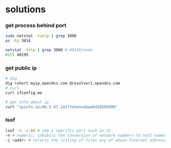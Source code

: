 # solutions

### get process behind port

```sh
sudo netstat -tunlp | grep 3000
ps -Fp 3814

netstat -tnlp | grep 3000 # 40195/node
kill 40195
```

### get public ip

```sh
# dig
dig +short myip.opendns.com @resolver1.opendns.com
# curl
curl ifconfig.me
```

```sh
# get info about ip
curl "ipinfo.io/46.5.47.142?token=ebae6d28569d90"
```

### lsof

```sh
lsof -n -i:80 # see a specific port such as 22
-n # numeric; inhibits the conversion of network numbers to host names for network files
-i <addr> # selects the listing of files any of whose Internet address matches the address specified
```
